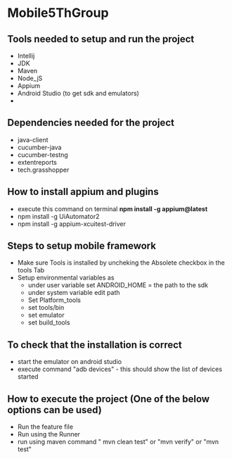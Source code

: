 # Mobile5ThGroup

## Tools needed to setup and run the project
* Intellij
* JDK
* Maven
* Node_jS
* Appium
* Android Studio (to get sdk and emulators)
* 
## Dependencies needed for the project
* java-client
* cucumber-java
* cucumber-testng
* extentreports
* tech.grasshopper

## How to install appium and plugins
* execute this command on terminal **npm install -g appium@latest**
* npm install -g UiAutomator2
* npm install -g appium-xcuitest-driver
## Steps to setup mobile framework
* Make sure Tools is installed by uncheking the Absolete checkbox in the tools Tab
* Setup environmental variables as
  *  under user variable set ANDROID_HOME = the path to the sdk
  * under system variable edit path
  * Set Platform_tools
  * set tools/bin
  * set emulator
  * set build_tools

## To check that the installation is correct
* start the emulator on android studio
* execute command "adb devices" - this should show the list of devices started

## How to execute the project (One of the below options can be used)
* Run the feature file
* Run using the Runner
* run using maven command " mvn clean test" or "mvn verify" or "mvn test"



